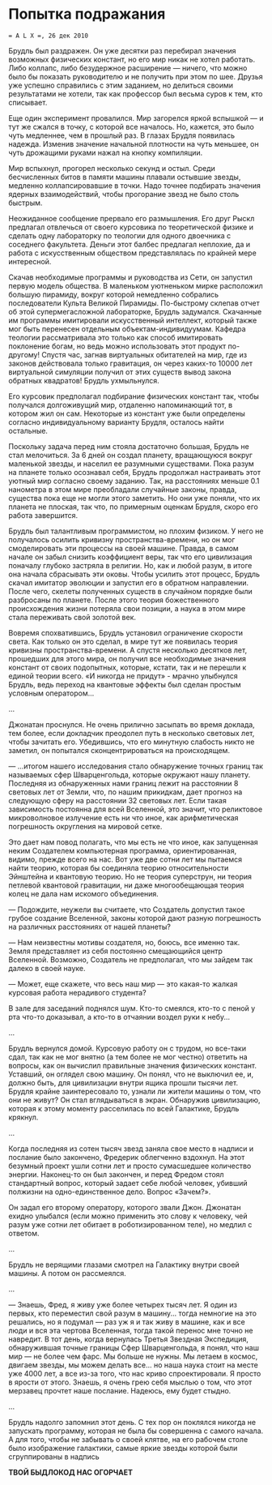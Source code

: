 # Попытка подражания

`= A L X =, 26 дек 2010`

﻿Брудль был раздражен. Он уже десятки раз перебирал значения возможных физических констант, но его мир никак не хотел работать. Либо коллапс, либо безудержное расширение — ничего, что можно было бы показать руководителю и не получить при этом по шее. Друзья уже успешно справились с этим заданием, но делиться своими результатами не хотели, так как профессор был весьма суров к тем, кто списывает.

Еще один эксперимент провалился. Мир загорелся яркой вспышкой — и тут же сжался в точку, с которой все началось. Но, кажется, это было чуть медленнее, чем в прошлый раз. В глазах Брудля появилась надежда. Изменив значение начальной плотности на чуть меньшее, он чуть дрожащими руками нажал на кнопку компиляции.

Мир вспыхнул, прогорел несколько секунд и остыл. Среди бесчисленных битов в памяти машины плавали остывшие звезды, медленно коллапсировавшие в точки. Надо точнее подбирать значения ядерных взаимодействий, чтобы прогорание звезд не было столь быстрым.

Неожиданное сообщение прервало его размышления. Его друг Рыскл предлагал отвлечься от своего курсовика по теоретической физике и сделать одну лабораторку по теологии для одного двоечника с соседнего факультета. Деньги этот балбес предлагал неплохие, да и работа с искусственным обществом представлялась по крайней мере интересной.

Скачав необходимые программы и руководства из Сети, он запустил первую модель общества. В маленьком уютненьком мирке расположил большую пирамиду, вокруг которой немедленно собрались последователи Культа Великой Пирамиды. По-быстрому склепав отчет об этой супермегасложной лабораторке, Брудль задумался. Скачанные им программы имитировали искусственный интеллект, который также мог быть перенесен отдельным объектам-индивидуумам. Кафедра теологии рассматривала это только как способ имитировать поклонение богам, но ведь можно использовать этот продукт по-другому! Спустя час, загнав виртуальных обитателей на мир, где из законов действовала только гравитация, он через каких-то 10000 лет виртуальной симуляции получил от этих существ вывод закона обратных квадратов! Брудль ухмыльнулся.

Его курсовик предполагал подбирание физических констант так, чтобы получался долгоживущий мир, отдаленно напоминающий тот, в котором жил он сам. Некоторые из констант уже были определены согласно индивидуальному варианту Брудля, осталось найти остальные.

Поскольку задача перед ним стояла достаточно большая, Брудль не стал мелочиться. За 6 дней он создал планету, вращающуюся вокруг маленькой звезды, и населил ее разумными существами. Пока разум на планете только осознавал себя, Брудль продолжал настраивать этот уютный мир согласно своему заданию. Так, на расстояниях меньше 0.1 нанометра в этом мире преобладали случайные законы, правда, существа пока еще не могли этого заметить. Но они уже поняли, что их планета не плоская, так что, по примерным оценкам Брудля, скоро его работа завершится.

Брудль был талантливым программистом, но плохим физиком. У него не получалось осилить кривизну пространства-времени, но он мог смоделировать эти процессы на своей машине. Правда, в самом начале он забыл снизить коэффициент веры, так что его цивилизация поначалу глубоко застряла в религии. Но, как и любой разум, в итоге она начала сбрасывать эти оковы. Чтобы усилить этот процесс, Брудль скачал имитатор эволюции и запустил его в обратном направлении. После чего, скелеты полученных существ в случайном порядке были разбросаны по планете. После этого теория божественного происхождения жизни потеряла свои позиции, а наука в этом мире стала переживать свой золотой век.

Вовремя спохватившись, Брудль установил ограничение скорости света. Как только он это сделал, в мире тут же появилась теория кривизны пространства-времени. А спустя несколько десятков лет, прошедших для этого мира, он получил все необходимые значения констант от своих подопытных, которые, кстати, так и не перешли к единой теории всего. «И никогда не придут» -  мрачно улыбнулся Брудль, ведь переход на квантовые эффекты был сделан простым условным оператором...

...

Джонатан проснулся. Не очень прилично засыпать во время доклада, тем более, если докладчик преодолел путь в несколько световых лет, чтобы зачитать его. Убедившись, что его минутную слабость никто не заметил, он попытался сконцентрироваться на происходящем.

&mdash; ...итогом нашего исследования стало обнаружение точных границ так называемых сфер Шварценгольда, которые окружают нашу планету. Последняя из обнаруженных нами границ лежит на расстоянии 8 световых лет от Земли, что, по нашим прикидкам, дает прогноз на следующую сферу на расстоянии 32 световых лет. Если такая зависимость постоянна для всей Вселенной, это значит, что реликтовое микроволновое излучение есть ни что иное, как арифметическая погрешность округления на мировой сетке.

Это дает нам повод полагать, что мы есть не что иное, как запущенная неким Создателем компьютерная программа, ориентированная, видимо, прежде всего на нас. Вот уже две сотни лет мы пытаемся найти теорию, которая бы соединяла теорию относительности Эйнштейна и квантовую теорию. Но не теория суперструн, ни теория петлевой квантовой гравитации, ни даже многообещающая теория колец не дала нам искомого объединения.

&mdash; Подождите, неужели вы считаете, что Создатель допустил такое грубое создание Вселенной,  законы которой дают разную погрешность на различных расстояниях от нашей планеты?

&mdash; Нам неизвестны мотивы создателя, но, боюсь, все именно так. Земля представляет из себя постоянно смещающийся центр Вселенной. Возможно, Создатель не предполагал, что мы зайдем так далеко в своей науке.

&mdash; Может, еще скажете, что весь наш мир — это какая-то жалкая курсовая работа нерадивого студента?

В зале для заседаний поднялся шум. Кто-то смеялся, кто-то с пеной у рта что-то доказывал, а кто-то в отчаянии воздел руки к небу...

...

Брудль вернулся домой. Курсовую работу он с трудом, но все-таки сдал, так как не мог внятно (а тем более не мог честно) ответить на вопросы, как он вычислил правильные значения физических констант. Уставший,  он оглядел свою машину. Он понял, что не выключил ее, и, должно быть, для цивилизации внутри ящика прошли тысячи лет. Брудля крайне заинтересовало то, узнали ли жители машины о том, что они не живут? Он стал вглядываться в экран. Обнаружив цивилизацию, которая к этому моменту расселилась по всей Галактике, Брудль крякнул.

...

Когда последняя из сотен тысяч звезд заняла свое место в надписи и послание было закончено, Фредерик облегченно вздохнул. На этот безумный проект ушли сотни лет и просто сумасшедшее количество энергии. Наконец-то он был закончен, и перед Фредом стоял стандартный вопрос, который задает себе любой человек, убивший полжизни на одно-единственное дело. Вопрос «Зачем?».

Он задал его второму оператору, которого звали Джон. Джонатан ехидно улыбался (если можно применить это слову к человеку, чей разум уже сотни лет обитает в роботизированном теле), но медлил с ответом.

...

Брудль не верящими глазами смотрел на Галактику внутри своей машины. А потом он рассмеялся.

...

&mdash; Знаешь, Фред, я живу уже более четырех тысяч лет. Я один из первых, кто переместил свой разум в машину... тогда немногие на это решались, но я подумал — раз уж я и так живу в машине, как и все люди и вся эта чертова Вселенная, тогда такой перенос мне точно не навредит. В тот день, когда вернулась Третья Звездная Экспедиция, обнаружившая точные границы Сфер Шварценгольда, я понял, что наш мир — не более чем фарс. Мы больше не нужны. Мы летаем в космос, двигаем звезды, мы можем делать все... но наша наука стоит на месте уже 4000 лет, а все из-за того, что нас криво спроектировали. Я просто в ярости от этого. Знаешь, я очень грею себя мыслью о том, что этот мерзавец прочтет наше послание. Надеюсь, ему будет стыдно.

...

Брудль надолго запомнил этот день. С тех пор он поклялся никогда не запускать программу, которая не была бы совершенна с самого начала. А для того, чтобы не забывать о своей клятве, на его рабочем столе было изображение галактики, самые яркие звезды которой были сгруппированы в надпись

**ТВОЙ БЫДЛОКОД НАС ОГОРЧАЕТ**
